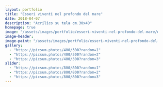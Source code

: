```yaml
---
layout: portfolio
title: "Esseri viventi nel profondo del mare"
date: 2018-04-07
description: "Acrilico su tela cm.30x40"
homepage: true
image: "/assets/images/portfolio/esseri-viventi-nel-profondo-del-mare/esseri-viventi-nel-profondo-del-mare-v1.jpg"
image-header:
image-paint: "/assets/images/portfolio/esseri-viventi-nel-profondo-del-mare/image-paint-esseri-viventi-nel-profondo-del-mare-v1.jpg"
gallery:
  - "https://picsum.photos/400/300?random=1"
  - "https://picsum.photos/400/300?random=2"
  - "https://picsum.photos/400/300?random=3"
slider:
  - "https://picsum.photos/800/800?random=1"
  - "https://picsum.photos/800/800?random=2"
  - "https://picsum.photos/800/800?random=3"
---
```


